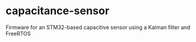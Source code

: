 # capacitance-sensor
Firmware for an STM32-based capacitive sensor using a Kalman filter and FreeRTOS
